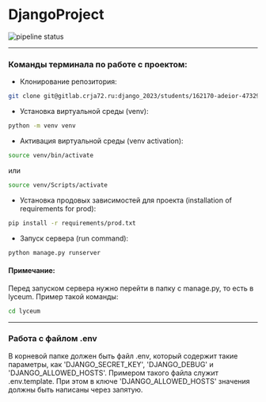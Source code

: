 # DjangoProject

![pipeline status](https://gitlab.crja72.ru/django_2023/students/162170-adeior-47230.git/badges/main/pipeline.svg)

---
### Команды терминала по работе с проектом:

- Клонирование репозитория: 
```bash
git clone git@gitlab.crja72.ru:django_2023/students/162170-adeior-47329.git
```
- Установка виртуальной среды (venv): 
```bash 
python -m venv venv
```
- Активация виртуальной среды (venv activation): 
```bash 
source venv/bin/activate
``` 
или
```bash 
source venv/Scripts/activate
``` 
- Установка продовых зависимостей для проекта (installation of requirements for prod): 
```bash 
pip install -r requirements/prod.txt
```
- Запуск сервера (run command): 
```bash 
python manage.py runserver
```
#### Примечание:
Перед запуском сервера нужно перейти в папку с manage.py, то есть в lyceum. Пример такой команды: 
```bash 
cd lyceum
```

---
### Работа с файлом .env
В корневой папке должен быть файл .env, который содержит такие параметры, как 'DJANGO_SECRET_KEY', 'DJANGO_DEBUG' и 'DJANGO_ALLOWED_HOSTS'. 
Примером такого файла служит .env.template. 
При этом в ключе 'DJANGO_ALLOWED_HOSTS' значения должны быть написаны через запятую.